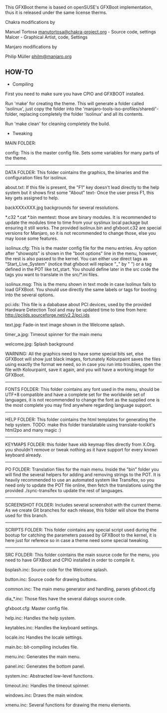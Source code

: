 This GFXBoot theme is based on openSUSE's GFXBoot implementation, thus it is released under the same license therms.

Chakra modifications by 

Manuel Tortosa <manutortosa@chakra-project.org> - Source code, settings
Malcer - Graphical Artist, code, Settings

Manjaro modifications by

Philip Müller <philm@manjaro.org>


HOW-TO
---------------------------------------------------------------

* Compiling

First you need to make sure you have CPIO and GFXBOOT installed.

Run 'make' for creating the theme. This will generate a folder called 'isolinux', just copy the folder into the 'manjaro-tools-iso-profiles/shared/'-folder, replacing completely the folder 'isolinux' and all its contents.

Run 'make clean' for cleaning completely the build.


* Tweaking

MAIN FOLDER:

config: This is the master config file. Sets some variables for many parts of the theme.

-------------

DATA FOLDER: This folder cointains the graphics, the binaries and the configuration files for isolinux.

about.txt: If this file is present, the "F1" key doesn't lead directly to the help system but it shows first some "About" text- Once the user press F1, this key gets assigned to help.

backXXXxXXX.jpg backgrounds for several resolutions.

*.c32 *.cat *.bin memtest: those are binary modules. It is recommended to update the modules time to time from your syslinux local package but ensuring it still works. The provided isolinux.bin and gfxboot.c32 are special versions for Manjaro, so it is not recommended to change those, else you may loose some features.

isolinux.cfg: This is the master config file for the menu entries. Any option after "showopts" is shown in the "boot options" line in the menu, however, the rest is also passed to the kernel. You can either use direct tags as "Start_Live_System" (notice that gfxboot will replace "_" by " ") or a tag defined in the POT like txt_start. You should define later in the src code the tags you want to translate in the src/*.ini files.

isolinux.msg: This is the menu shown in text mode in case Isolinux fails to load GFXBoot. You should use directly the same labels or tags for booting into the several options.

pci.ids: This file is a dababase about PCI devices, used by the provided Hardware Detection Tool and may be updated time to time from here: http://pciids.sourceforge.net/v2.2/pci.ids

text.jpg: Fade-in text image shown in the Welcome splash.

timer_a.jpg: Timeout spinner for the main menu

welcome.jpg: Splash background

WARNING: All the graphics need to have some special bits set, else GFXBoot will show just black images, fortunately Kolourpaint saves the files using exactly the format we need, so in case you run into troubles, open the file with Kolourpaint, save it again, and you will have a working image for GFXBoot.

--------------

FONTS FOLDER: This folder cointains any font used in the menu, should be UTF+8 compatible and have a complete set for the worldwide set of languages, it is not recommended to change the font as the supplied one is the most complete you may find anywhere regarding language support.

--------------

HELP FOLDER: This folder cointains the html templates for generating the help system.
TODO: make this folder translatable using translate-toolkit's html2po and many magic :)

--------------

KEYMAPS FOLDER: this folder have xkb keymap files directly from X.Org. you shouldn't remove or tweak nothing as it have support for every known keyboard already.

--------------

PO FOLDER: Translation files for the main menu. Inside the "bin" folder you will find the several helpers for adding and removing strings to the POT. It is heavily recommended to use an automated system like Transifex, so you need only to update the POT file online, then fetch the translations using the provided ./sync-transifex to update the rest of languages.

---------------

SCREENSHOT FOLDER: Includes several screenshot with the current theme. As we create Git branches for each release, this folder will show the theme used for this branch.

-----------------


SCRIPTS FOLDER: This folder cointains any special script used during the bootup for catching the parameters passed by GFXBoot to the kernel, it is here just for referece so in case a theme need some special tweaking.

----------------

SRC FOLDER: This folder cointains the main source code for the menu, you need to have GFXBoot and CPIO installed in order to compile it.

bsplash.inc: Source code for the Welcome splash.

button.inc: Source code for drawing buttons.

common.inc: The main menu generator and handling, parses gfxboot.cfg

dia_*.inc: Those files have the several dialogs source code.

gfxboot.cfg: Master config file.

help.inc: Handles the help system.

keytables.inc: Handles the keyboard settings.

locale.inc Handles the locale settings.

main.bc: bit-compiling includes file.

menu.inc: Generates the main menu.

panel.inc: Generates the bottom panel.

system.inc: Abstracted low-level functions.

timeout.inc: Handles the timeout spinner.

windows.inc: Draws the main window.

xmenu.inc: Several functions for drawing the menu elements.


